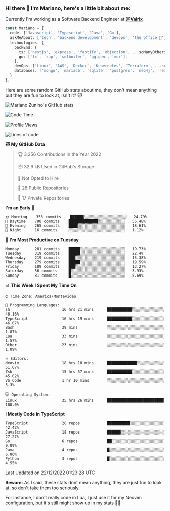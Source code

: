 ### Hi there 👋 I'm Mariano, here's a little bit about me:

Currently I'm working as a Software Backend Engineer at [**@Vairix**](https://vairix.com)

```ts
const Mariano = {
  code: ['Javascript', 'Typescript', 'Java', 'Go'],
  askMeAbout: ['tech', 'backend development', 'devops', 'the office 💼'],
  technologies: {
    backEnd: {
      ts: ['nestjs', 'express', 'fastify', 'objection', ...soManyOthersFrameworks],
      go: ['fx', 'zap', 'sqlboiler', 'gqlgen', 'mux'],
    },
    devOps: ['Linux', 'AWS', 'Docker', 'Kubernetes', 'Terraform', ...soManyOthersTools],
    databases: ['mongo', 'mariadb', 'sqlite', 'postgres', 'neo4j', 'redis'],
  }
};
```

Here are some random GitHub stats about me, they don't mean anything but they are fun to look at, isn't it? 🐱

![Mariano Zunino's GitHub stats](https://github-readme-stats.vercel.app/api?username=marianozunino&count_private=true&show_icons=true&theme=radical)

<!--START_SECTION:waka-->
![Code Time](http://img.shields.io/badge/Code%20Time-419%20hrs%2037%20mins-blue)

![Profile Views](http://img.shields.io/badge/Profile%20Views-1-blue)

![Lines of code](https://img.shields.io/badge/From%20Hello%20World%20I%27ve%20Written-398%20Thousand%20lines%20of%20code-blue)

**🐱 My GitHub Data** 

> 🏆 3,256 Contributions in the Year 2022
 > 
> 📦 32.9 kB Used in GitHub's Storage 
 > 
> 🚫 Not Opted to Hire
 > 
> 📜 28 Public Repositories 
 > 
> 🔑 17 Private Repositories  
 > 
**I'm an Early 🐤** 

```text
🌞 Morning    353 commits    ██████░░░░░░░░░░░░░░░░░░░   24.79% 
🌆 Daytime    790 commits    █████████████░░░░░░░░░░░░   55.48% 
🌃 Evening    265 commits    ████░░░░░░░░░░░░░░░░░░░░░   18.61% 
🌙 Night      16 commits     ░░░░░░░░░░░░░░░░░░░░░░░░░   1.12%

```
📅 **I'm Most Productive on Tuesday** 

```text
Monday       281 commits    █████░░░░░░░░░░░░░░░░░░░░   19.73% 
Tuesday      319 commits    █████░░░░░░░░░░░░░░░░░░░░   22.4% 
Wednesday    219 commits    ███░░░░░░░░░░░░░░░░░░░░░░   15.38% 
Thursday     279 commits    █████░░░░░░░░░░░░░░░░░░░░   19.59% 
Friday       189 commits    ███░░░░░░░░░░░░░░░░░░░░░░   13.27% 
Saturday     56 commits     █░░░░░░░░░░░░░░░░░░░░░░░░   3.93% 
Sunday       81 commits     █░░░░░░░░░░░░░░░░░░░░░░░░   5.69%

```


📊 **This Week I Spent My Time On** 

```text
⌚︎ Time Zone: America/Montevideo

💬 Programming Languages: 
sh                       16 hrs 21 mins      ███████████░░░░░░░░░░░░░░   46.16% 
TypeScript               16 hrs 19 mins      ███████████░░░░░░░░░░░░░░   46.07% 
Bash                     39 mins             ░░░░░░░░░░░░░░░░░░░░░░░░░   1.87% 
Lua                      33 mins             ░░░░░░░░░░░░░░░░░░░░░░░░░   1.57% 
Other                    23 mins             ░░░░░░░░░░░░░░░░░░░░░░░░░   1.09%

🔥 Editors: 
Neovim                   18 hrs 18 mins      █████████████░░░░░░░░░░░░   51.67% 
Zsh                      15 hrs 57 mins      ███████████░░░░░░░░░░░░░░   45.02% 
VS Code                  1 hr 10 mins        ░░░░░░░░░░░░░░░░░░░░░░░░░   3.3%

💻 Operating System: 
Linux                    35 hrs 26 mins      █████████████████████████   100.0%

```

**I Mostly Code in TypeScript** 

```text
TypeScript               28 repos            ██████████░░░░░░░░░░░░░░░   42.42% 
JavaScript               18 repos            ██████░░░░░░░░░░░░░░░░░░░   27.27% 
Go                       6 repos             ██░░░░░░░░░░░░░░░░░░░░░░░   9.09% 
Java                     4 repos             █░░░░░░░░░░░░░░░░░░░░░░░░   6.06% 
Python                   3 repos             █░░░░░░░░░░░░░░░░░░░░░░░░   4.55%

```



 Last Updated on 22/12/2022 01:23:28 UTC
<!--END_SECTION:waka-->

**Beware:** As I said, these stats dont mean anything, they are just fun to look at, so don't take them too seriously.

For instance, I don't really code in Lua, I just use it for my Neovim configuration, but it's still might show up in my stats 🤷‍♂️
